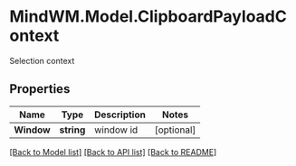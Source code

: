 # MindWM.Model.ClipboardPayloadContext
Selection context

## Properties

Name | Type | Description | Notes
------------ | ------------- | ------------- | -------------
**Window** | **string** | window id | [optional] 

[[Back to Model list]](../README.md#documentation-for-models) [[Back to API list]](../README.md#documentation-for-api-endpoints) [[Back to README]](../README.md)

